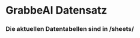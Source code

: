 
















































# GrabbeAI Datensatz





### Die aktuellen Datentabellen sind in /sheets/


